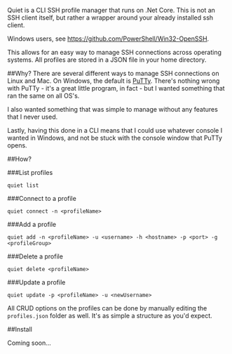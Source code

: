 Quiet is a CLI SSH profile manager that runs on .Net Core.
This is not an SSH client itself, but rather a wrapper around your already installed ssh client.

Windows users, see https://github.com/PowerShell/Win32-OpenSSH.

This allows for an easy way to manage SSH connections across operating systems. All profiles are stored in a JSON file in your home directory.

##Why?
There are several different ways to manage SSH connections on Linux and Mac.
On Windows, the default is [PuTTy](www.putty.org). There's nothing wrong with PuTTy - it's a great little program, in fact - but I wanted something that ran the same on all OS's.

I also wanted something that was simple to manage without any features that I never used.

Lastly, having this done in a CLI means that I could use whatever console I wanted in Windows, and not be stuck with the console window that PuTTy opens.

##How?

###List profiles
```
quiet list
```

###Connect to a profile
```
quiet connect -n <profileName>
```

###Add a profile
```
quiet add -n <profileName> -u <username> -h <hostname> -p <port> -g <profileGroup>
```

###Delete a profile
```
quiet delete <profileName>
```

###Update a profile
```
quiet update -p <profileName> -u <newUsername>
```

All CRUD options on the profiles can be done by manually editing the `profiles.json` folder as well. It's as simple a structure as you'd expect.


##Install

Coming soon...
